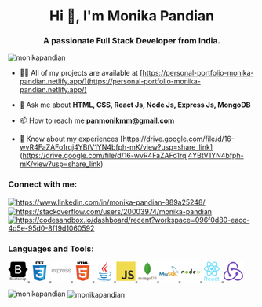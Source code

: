 <h1 align="center">Hi 👋, I'm Monika Pandian</h1>
<h3 align="center">A passionate Full Stack Developer from India.</h3>

<p align="left"> <img src="https://komarev.com/ghpvc/?username=monikapandian&label=Profile%20views&color=0e75b6&style=flat" alt="monikapandian" /> </p>

- 👨‍💻 All of my projects are available at [https://personal-portfolio-monika-pandian.netlify.app/](https://personal-portfolio-monika-pandian.netlify.app/)

- 💬 Ask me about **HTML, CSS, React Js, Node Js, Express Js, MongoDB**

- 📫 How to reach me **panmonikmm@gmail.com**

- 📄 Know about my experiences [https://drive.google.com/file/d/16-wvR4FaZAFo1rqj4YBtV1YN4bfph-mK/view?usp=share_link]
(https://drive.google.com/file/d/16-wvR4FaZAFo1rqj4YBtV1YN4bfph-mK/view?usp=share_link)

<h3 align="left">Connect with me:</h3>
<p align="left">
<a href="https://linkedin.com/in/https://www.linkedin.com/in/monika-pandian-889a25248/" target="blank"><img align="center" src="https://raw.githubusercontent.com/rahuldkjain/github-profile-readme-generator/master/src/images/icons/Social/linked-in-alt.svg" alt="https://www.linkedin.com/in/monika-pandian-889a25248/" height="30" width="40" /></a>
<a href="https://stackoverflow.com/users/https://stackoverflow.com/users/20003974/monika-pandian" target="blank"><img align="center" src="https://raw.githubusercontent.com/rahuldkjain/github-profile-readme-generator/master/src/images/icons/Social/stack-overflow.svg" alt="https://stackoverflow.com/users/20003974/monika-pandian" height="30" width="40" /></a>
<a href="https://codesandbox.com/https://codesandbox.io/dashboard/recent?workspace=096f0d80-eacc-4d5e-95d0-8f19d1060592" target="blank"><img align="center" src="https://raw.githubusercontent.com/rahuldkjain/github-profile-readme-generator/master/src/images/icons/Social/codesandbox.svg" alt="https://codesandbox.io/dashboard/recent?workspace=096f0d80-eacc-4d5e-95d0-8f19d1060592" height="30" width="40" /></a>
</p>

<h3 align="left">Languages and Tools:</h3>
<p align="left"> <a href="https://getbootstrap.com" target="_blank" rel="noreferrer"> <img src="https://raw.githubusercontent.com/devicons/devicon/master/icons/bootstrap/bootstrap-plain-wordmark.svg" alt="bootstrap" width="40" height="40"/> </a> <a href="https://www.w3schools.com/css/" target="_blank" rel="noreferrer"> <img src="https://raw.githubusercontent.com/devicons/devicon/master/icons/css3/css3-original-wordmark.svg" alt="css3" width="40" height="40"/> </a> <a href="https://expressjs.com" target="_blank" rel="noreferrer"> <img src="https://raw.githubusercontent.com/devicons/devicon/master/icons/express/express-original-wordmark.svg" alt="express" width="40" height="40"/> </a> <a href="https://www.w3.org/html/" target="_blank" rel="noreferrer"> <img src="https://raw.githubusercontent.com/devicons/devicon/master/icons/html5/html5-original-wordmark.svg" alt="html5" width="40" height="40"/> </a> <a href="https://www.java.com" target="_blank" rel="noreferrer"> <img src="https://raw.githubusercontent.com/devicons/devicon/master/icons/java/java-original.svg" alt="java" width="40" height="40"/> </a> <a href="https://developer.mozilla.org/en-US/docs/Web/JavaScript" target="_blank" rel="noreferrer"> <img src="https://raw.githubusercontent.com/devicons/devicon/master/icons/javascript/javascript-original.svg" alt="javascript" width="40" height="40"/> </a> <a href="https://www.mongodb.com/" target="_blank" rel="noreferrer"> <img src="https://raw.githubusercontent.com/devicons/devicon/master/icons/mongodb/mongodb-original-wordmark.svg" alt="mongodb" width="40" height="40"/> </a> <a href="https://www.mysql.com/" target="_blank" rel="noreferrer"> <img src="https://raw.githubusercontent.com/devicons/devicon/master/icons/mysql/mysql-original-wordmark.svg" alt="mysql" width="40" height="40"/> </a> <a href="https://nodejs.org" target="_blank" rel="noreferrer"> <img src="https://raw.githubusercontent.com/devicons/devicon/master/icons/nodejs/nodejs-original-wordmark.svg" alt="nodejs" width="40" height="40"/> </a> <a href="https://reactjs.org/" target="_blank" rel="noreferrer"> <img src="https://raw.githubusercontent.com/devicons/devicon/master/icons/react/react-original-wordmark.svg" alt="react" width="40" height="40"/> </a> <a href="https://redux.js.org" target="_blank" rel="noreferrer"> <img src="https://raw.githubusercontent.com/devicons/devicon/master/icons/redux/redux-original.svg" alt="redux" width="40" height="40"/> </a> </p>

<p><img align="left" src="https://github-readme-stats.vercel.app/api/top-langs?username=monikapandian&show_icons=true&locale=en&layout=compact" alt="monikapandian" /></p>

<p>&nbsp;<img align="center" src="https://github-readme-stats.vercel.app/api?username=monikapandian&show_icons=true&locale=en" alt="monikapandian" /></p>

